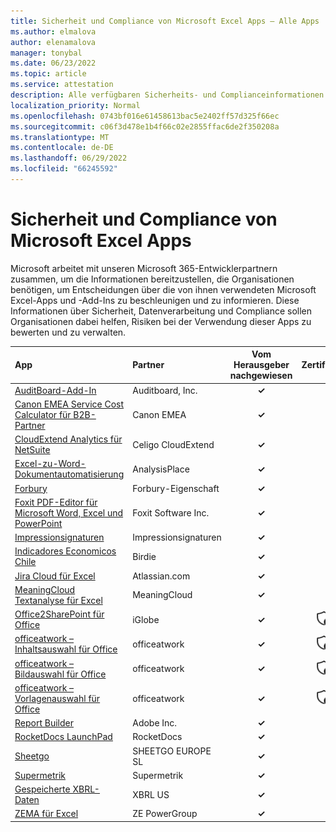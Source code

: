 ```yaml
---
title: Sicherheit und Compliance von Microsoft Excel Apps – Alle Apps
ms.author: elmalova
author: elenamalova
manager: tonybal
ms.date: 06/23/2022
ms.topic: article
ms.service: attestation
description: Alle verfügbaren Sicherheits- und Complianceinformationen für alle Microsoft Excel-Apps.
localization_priority: Normal
ms.openlocfilehash: 0743bf016e61458613bac5e2402ff57d325f66ec
ms.sourcegitcommit: c06f3d478e1b4f66c02e2855ffac6de2f350208a
ms.translationtype: MT
ms.contentlocale: de-DE
ms.lasthandoff: 06/29/2022
ms.locfileid: "66245592"
---
```

# <a name="microsoft-excel-apps-security-and-compliance"></a>Sicherheit und Compliance von Microsoft Excel Apps

Microsoft arbeitet mit unseren Microsoft 365-Entwicklerpartnern zusammen, um die Informationen bereitzustellen, die Organisationen benötigen, um Entscheidungen über die von ihnen verwendeten Microsoft Excel-Apps und -Add-Ins zu beschleunigen und zu informieren. Diese Informationen über Sicherheit, Datenverarbeitung und Compliance sollen Organisationen dabei helfen, Risiken bei der Verwendung dieser Apps zu bewerten und zu verwalten.

| **App** | **Partner** | **Vom Herausgeber nachgewiesen** | **Zertifiziert** |
|:--------|:------------|:----------------------:|:-------------:|
| [AuditBoard-Add-In](./auditboard-inc-add-in.md) | Auditboard, Inc. | **✓** |  |
| [Canon EMEA Service Cost Calculator für B2B-Partner](./canon-emea-service-cost-calculator-for-b2b-partners.md) | Canon EMEA | **✓** |  |
| [CloudExtend Analytics für NetSuite](./celigo-cloudextend-analytics-for-netsuite.md) | Celigo CloudExtend | **✓** |  |
| [Excel-zu-Word-Dokumentautomatisierung](./analysisplace-excel-to-word-document-automation.md) | AnalysisPlace | **✓** |  |
| [Forbury](./forbury-property.md) | Forbury-Eigenschaft | **✓** |  |
| [Foxit PDF-Editor für Microsoft Word, Excel und PowerPoint](./foxit-software-inc-pdf-editor-for-microsoft-word-excel-and-powerpoint.md) | Foxit Software Inc. | **✓** |  |
| [Impressionsignaturen](./impression-signatures.md) | Impressionsignaturen | **✓** |  |
| [Indicadores Economicos Chile](./birdie-indicadores-economicos-chile.md) | Birdie | **✓** |  |
| [Jira Cloud für Excel](./atlassiancom-jira-cloud-for-excel.md) | Atlassian.com | **✓** |  |
| [MeaningCloud Textanalyse für Excel](./meaningcloud-text-analytics-for-excel.md) | MeaningCloud | **✓** |  |
| [Office2SharePoint für Office](./iglobe-office2sharepoint-for-office.md) | iGlobe | **✓** | <img alt="Certified application badge" src="../media/certified-badge.png" height="25" width="25" /> |
| [officeatwork – Inhaltsauswahl für Office](./officeatwork-officeatworkcontent-chooser-for-office.md) | officeatwork | **✓** | <img alt="Certified application badge" src="../media/certified-badge.png" height="25" width="25" /> |
| [officeatwork – Bildauswahl für Office](./officeatwork-officeatworkimage-chooser-for-office.md) | officeatwork | **✓** | <img alt="Certified application badge" src="../media/certified-badge.png" height="25" width="25" /> |
| [officeatwork – Vorlagenauswahl für Office](./officeatwork-officeatworktemplate-chooser-for-office.md) | officeatwork | **✓** | <img alt="Certified application badge" src="../media/certified-badge.png" height="25" width="25" /> |
| [Report Builder](./adobe-inc-report-builder.md) | Adobe Inc. | **✓** |  |
| [RocketDocs LaunchPad](./rocketdocs-launchpad.md) | RocketDocs | **✓** |  |
| [Sheetgo](./sheetgo-europe-sl.md) | SHEETGO EUROPE SL | **✓** |  |
| [Supermetrik](./supermetrics.md) | Supermetrik | **✓** |  |
| [Gespeicherte XBRL-Daten](./xbrl-us-filed-data.md) | XBRL US | **✓** |  |
| [ZEMA für Excel](./ze-powergroup-zema-for-excel.md) | ZE PowerGroup | **✓** |  |
